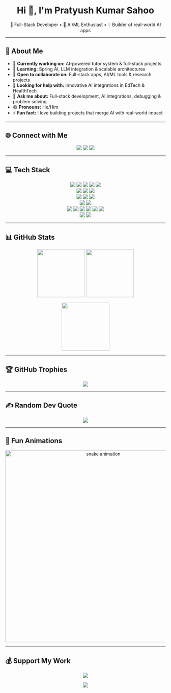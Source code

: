 <!-- ────────────────────────────────────────────────────────────── -->
<h1 align="center">Hi 👋, I'm Pratyush Kumar Sahoo</h1>
<p align="center">
  🚀 Full-Stack Developer • 🤖 AI/ML Enthusiast • 💡 Builder of real-world AI apps
</p>

---

## 💫 About Me
- 🔭 **Currently working on:** AI-powered tutor system & full-stack projects  
- 🌱 **Learning:** Spring AI, LLM integration & scalable architectures  
- 👯 **Open to collaborate on:** Full-stack apps, AI/ML tools & research projects  
- 🤔 **Looking for help with:** Innovative AI integrations in EdTech & HealthTech  
- 💬 **Ask me about:** Full-stack development, AI integrations, debugging & problem solving  
- 😄 **Pronouns:** He/Him  
- ⚡ **Fun fact:** I love building projects that merge AI with real-world impact  

---

## 🌐 Connect with Me
<p align="center">
  <a href="https://instagram.com/pratyush___sahoo"><img src="https://img.shields.io/badge/Instagram-%23E4405F.svg?style=for-the-badge&logo=instagram&logoColor=white"></a>
  <a href="https://www.linkedin.com/in/pratyush-kumar-sahoo-775094277/"><img src="https://img.shields.io/badge/LinkedIn-%230077B5.svg?style=for-the-badge&logo=linkedin&logoColor=white"></a>
  <a href="mailto:pratyushkumarsahoo576@gmail.com"><img src="https://img.shields.io/badge/Email-D14836?style=for-the-badge&logo=gmail&logoColor=white"></a>
</p>

---

## 💻 Tech Stack
<p align="center">
  <!-- Core Languages -->
  <img src="https://img.shields.io/badge/C-%2300599C.svg?style=for-the-badge&logo=c&logoColor=white">
  <img src="https://img.shields.io/badge/C++-%2300599C.svg?style=for-the-badge&logo=c%2B%2B&logoColor=white">
  <img src="https://img.shields.io/badge/Java-%23ED8B00.svg?style=for-the-badge&logo=openjdk&logoColor=white">
  <img src="https://img.shields.io/badge/JavaScript-%23323330.svg?style=for-the-badge&logo=javascript&logoColor=%23F7DF1E">
  <img src="https://img.shields.io/badge/R-%23276DC3.svg?style=for-the-badge&logo=r&logoColor=white">
  <br/>
  <!-- Frontend -->
  <img src="https://img.shields.io/badge/React-%2320232a.svg?style=for-the-badge&logo=react&logoColor=%2361DAFB">
  <img src="https://img.shields.io/badge/Next.js-black?style=for-the-badge&logo=next.js&logoColor=white">
  <img src="https://img.shields.io/badge/HTML5-%23E34F26.svg?style=for-the-badge&logo=html5&logoColor=white">
  <br/>
  <!-- Backend & Cloud -->
  <img src="https://img.shields.io/badge/AWS-%23FF9900.svg?style=for-the-badge&logo=amazon-aws&logoColor=white">
  <img src="https://img.shields.io/badge/Vercel-%23000000.svg?style=for-the-badge&logo=vercel&logoColor=white">
  <img src="https://img.shields.io/badge/Render-%2346E3B7.svg?style=for-the-badge&logo=render&logoColor=white">
  <br/>
  <!-- Databases -->
  <img src="https://img.shields.io/badge/MongoDB-%234ea94b.svg?style=for-the-badge&logo=mongodb&logoColor=white">
  <img src="https://img.shields.io/badge/MySQL-4479A1.svg?style=for-the-badge&logo=mysql&logoColor=white">
  <br/>
  <!-- Tools & Libraries -->
  <img src="https://img.shields.io/badge/Git-%23F05033.svg?style=for-the-badge&logo=git&logoColor=white">
  <img src="https://img.shields.io/badge/GitHub-%23121011.svg?style=for-the-badge&logo=github&logoColor=white">
  <img src="https://img.shields.io/badge/NumPy-%23013243.svg?style=for-the-badge&logo=numpy&logoColor=white">
  <img src="https://img.shields.io/badge/Pandas-%23150458.svg?style=for-the-badge&logo=pandas&logoColor=white">
  <img src="https://img.shields.io/badge/scikit--learn-%23F7931E.svg?style=for-the-badge&logo=scikit-learn&logoColor=white">
  <img src="https://img.shields.io/badge/Matplotlib-%23ffffff.svg?style=for-the-badge&logo=Matplotlib&logoColor=black">
  <br/>
  <!-- Design -->
  <img src="https://img.shields.io/badge/Figma-%23F24E1E.svg?style=for-the-badge&logo=figma&logoColor=white">
  <img src="https://img.shields.io/badge/Adobe-%23FF0000.svg?style=for-the-badge&logo=adobe&logoColor=white">
</p>

---

## 📊 GitHub Stats
<p align="center">
  <img src="https://github-readme-stats.vercel.app/api?username=Pratyush768&theme=tokyonight&show_icons=true&hide_border=true" height="150"/>
  <img src="https://github-readme-streak-stats.herokuapp.com/?user=Pratyush768&theme=tokyonight&hide_border=true" height="150"/>
</p>

<p align="center">
  <img src="https://github-readme-stats.vercel.app/api/top-langs/?username=Pratyush768&layout=compact&theme=tokyonight&hide_border=true" height="150"/>
</p>

---

## 🏆 GitHub Trophies
<p align="center">
  <img src="https://github-profile-trophy.vercel.app/?username=Pratyush768&theme=radical&no-frame=true&row=1&column=6" />
</p>

---

## ✍️ Random Dev Quote
<p align="center">
  <img src="https://quotes-github-readme.vercel.app/api?type=horizontal&theme=tokyonight"/>
</p>

---

## 🐍 Fun Animations
<p align="center">
  <img src="https://profile-readme-generator.com/assets/snake.svg" alt="snake animation" width="600"/>
</p>

---

## 💰 Support My Work
<p align="center">
  <a href="https://buymeacoffee.com/pratyush___sahoo">
    <img src="https://img.shields.io/badge/Buy%20Me%20a%20Coffee-ffdd00?style=for-the-badge&logo=buy-me-a-coffee&logoColor=black">
  </a>
</p>

<p align="center">
  <img src="https://visitcount.itsvg.in/api?id=Pratyush768&icon=0&color=0" />
</p>
<!-- ────────────────────────────────────────────────────────────── -->
